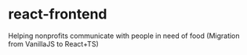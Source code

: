 # react-frontend
Helping nonprofits communicate with people in need of food (Migration from VanillaJS to React+TS)
